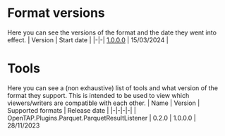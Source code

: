 # Format versions
Here you can see the versions of the format and the date they went into effect.
| Version | Start date |
|-|-|
[1.0.0.0](formats/1.0.0.0.md) | 15/03/2024 |



# Tools
Here you can see a (non exhaustive) list of tools and what version of the format they support. This is intended to be used to view which viewers/writers are compatible with each other.
| Name | Version | Supported formats | Release date |
|-|-|-|-|
| OpenTAP.Plugins.Parquet.ParquetResultListener | 0.2.0 | 1.0.0.0 | 28/11/2023
